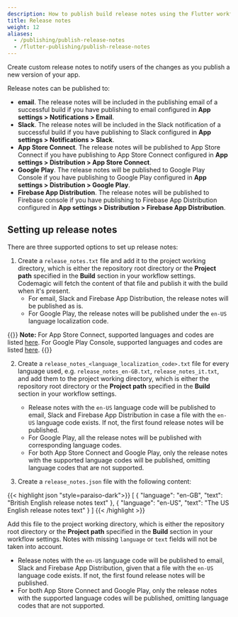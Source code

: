 ```yaml
---
description: How to publish build release notes using the Flutter workflow editor
title: Release notes
weight: 12
aliases: 
  - /publishing/publish-release-notes
  - /flutter-publishing/publish-release-notes
---
```


Create custom release notes to notify users of the changes as you publish a new version of your app.

Release notes can be published to:

- **email**. The release notes will be included in the publishing email of a successful build if you have publishing to email configured in **App settings > Notifications > Email**.
- **Slack**. The release notes will be included in the Slack notification of a successful build if you have publishing to Slack configured in **App settings > Notifications > Slack**.
- **App Store Connect**. The release notes will be published to App Store Connect if you have publishing to App Store Connect configured in **App settings > Distribution > App Store Connect**.
- **Google Play**. The release notes will be published to Google Play Console if you have publishing to Google Play configured in **App settings > Distribution > Google Play**.
- **Firebase App Distribution**. The release notes will be published to Firebase console if you have publishing to Firebase App Distribution configured in **App settings > Distribution > Firebase App Distribution**.

## Setting up release notes

There are three supported options to set up release notes:

1. Create a `release_notes.txt` file and add it to the project working directory, which is either the repository root directory or the **Project path** specified in the **Build** section in your workflow settings. Codemagic will fetch the content of that file and publish it with the build when it's present.
   - For email, Slack and Firebase App Distribution, the release notes will be published as is.
   - For Google Play, the release notes will be published under the `en-US` language localization code.

{{<notebox>}}
**Note:** For App Store Connect, supported languages and codes are listed [here](https://developer.apple.com/documentation/appstoreconnectapi/betabuildlocalizationcreaterequest/data/attributes). For Google Play Console, supported languages and codes are listed [here](https://support.google.com/googleplay/android-developer/table/4419860?hl=en).
{{</notebox>}}

2. Create a `release_notes_<language_localization_code>.txt` file for every language used, e.g. `release_notes_en-GB.txt`, `release_notes_it.txt`, and add them to the project working directory, which is either the repository root directory or the **Project path** specified in the **Build** section in your workflow settings.

   - Release notes with the `en-US` language code will be published to email, Slack and Firebase App Distribution in case a file with the `en-US` language code exists. If not, the first found release notes will be published.
   - For Google Play, all the release notes will be published with corresponding language codes.
   - For both App Store Connect and Google Play, only the release notes with the supported language codes will be published, omitting language codes that are not supported.

3. Create a `release_notes.json` file with the following content:

{{< highlight json "style=paraiso-dark">}}
   [
     {
       "language": "en-GB",
       "text": "British English release notes text"
     },
     {
       "language": "en-US",
       "text": "The US English release notes text"
     }
   ]
{{< /highlight >}}

   Add this file to the project working directory, which is either the repository root directory or the **Project path** specified in the **Build** section in your workflow settings. Notes with missing `language` or `text` fields will not be taken into account.

   - Release notes with the `en-US` language code will be published to email, Slack and Firebase App Distribution, given that a file with the `en-US` language code exists. If not, the first found release notes will be published.
   - For both App Store Connect and Google Play, only the release notes with the supported language codes will be published, omitting language codes that are not supported.
